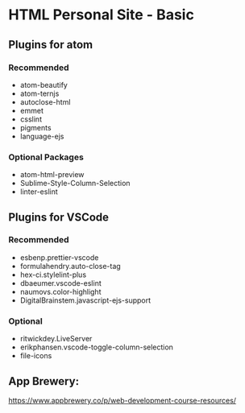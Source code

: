 # HTML Personal Site - Basic

## Plugins for atom
### Recommended
- atom-beautify
- atom-ternjs
- autoclose-html
- emmet
- csslint
- pigments
- language-ejs
### Optional Packages
- atom-html-preview
- Sublime-Style-Column-Selection
- linter-eslint

## Plugins for VSCode
### Recommended
- esbenp.prettier-vscode
- formulahendry.auto-close-tag
- hex-ci.stylelint-plus
- dbaeumer.vscode-eslint
- naumovs.color-highlight
- DigitalBrainstem.javascript-ejs-support
### Optional
- ritwickdey.LiveServer
- erikphansen.vscode-toggle-column-selection
- file-icons

## App Brewery:
https://www.appbrewery.co/p/web-development-course-resources/
